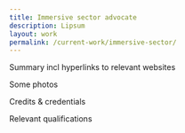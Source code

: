 ```yaml
---
title: Immersive sector advocate
description: Lipsum
layout: work
permalink: /current-work/immersive-sector/
---
```


Summary incl hyperlinks to relevant websites

Some photos

Credits & credentials

Relevant qualifications
